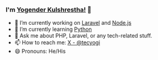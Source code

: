 <!--
**yogender-kulshrestha/yogender-kulshrestha** is a ✨ _special_ ✨ repository because its `README.md` (this file) appears on your GitHub profile.

Here are some ideas to get you started:

- 🔭 I’m currently working on ...
- 🌱 I’m currently learning ...
- 👯 I’m looking to collaborate on ...
- 🤔 I’m looking for help with ...
- 💬 Ask me about ...
- 📫 How to reach me: ...
- 😄 Pronouns: He/His
- ⚡ Fun fact: ...
-->
### I'm [Yogender Kulshrestha!](https://www.tecyogi.com) 👋

- 🔭 I’m currently working on [Laravel](https://laravel.com) and [Node.js](https://nodejs.org)
- 🌱 I’m currently learning [Python](https://www.python.org)
- 💬 Ask me about PHP, Laravel, or any tech-related stuff.
- 📫 How to reach me: [X - @tecyogi](https://twitter.com/tecyogi)
- 😄 Pronouns: He/His

